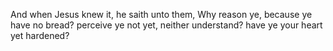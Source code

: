 And when Jesus knew it, he saith unto them, Why reason ye, because ye have no bread? perceive ye not yet, neither understand? have ye your heart yet hardened?
